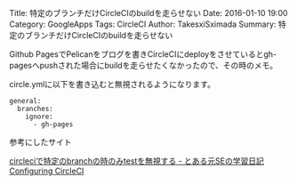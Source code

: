 Title: 特定のブランチだけCircleCIのbuildを走らせない
Date: 2016-01-10 19:00
Category: GoogleApps
Tags: CircleCI
Author: TakesxiSximada
Summary: 特定のブランチだけCircleCIのbuildを走らせない


Github PagesでPelicanをブログを書きCircleCIにdeployをさせているとgh-pagesへpushされた場合にbuildを走らせたくなかったので、その時のメモ。

circle.ymlに以下を書き込むと無視されるようになります。

```
general:
  branches:
    ignore:
      - gh-pages
```

参考にしたサイト

[circleciで特定のbranchの時のみtestを無視する - とある元SEの学習日記](http://cross-black777.hatenablog.com/entry/2015/07/20/231044)
[Configuring CircleCI](https://circleci.com/docs/configuration)